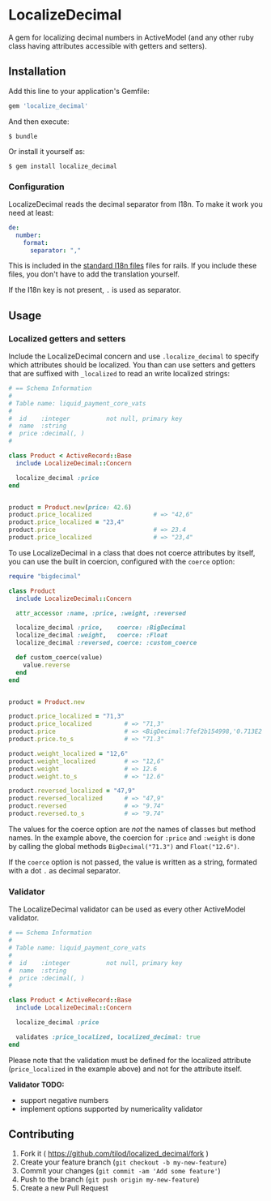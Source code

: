 # LocalizeDecimal

A gem for localizing decimal numbers in ActiveModel (and any other ruby class
having attributes accessible with getters and setters).


## Installation

Add this line to your application's Gemfile:

```ruby
gem 'localize_decimal'
```

And then execute:

    $ bundle

Or install it yourself as:

    $ gem install localize_decimal


### Configuration

LocalizeDecimal reads the decimal separator from I18n. To make it work you need
at least:

```yml
de:
  number:
    format:
      separator: ","
```

This is included in the
[standard I18n files](https://github.com/svenfuchs/rails-i18n) files for rails.
If you include these files, you don't have to add the translation yourself.

If the I18n key is not present, `.` is used as separator.


## Usage

### Localized getters and setters

Include the LocalizeDecimal concern and use `.localize_decimal` to specify
which attributes should be localized. You than can use setters and getters
that are suffixed with `_localized` to read an write localized strings:

```ruby
# == Schema Information
#
# Table name: liquid_payment_core_vats
#
#  id    :integer          not null, primary key
#  name  :string
#  price :decimal(, )
#

class Product < ActiveRecord::Base
  include LocalizeDecimal::Concern

  localize_decimal :price
end


product = Product.new(price: 42.6)
product.price_localized                 # => "42,6"
product.price_localized = "23,4"
product.price                           # => 23.4
product.price_localized                 # => "23,4"
```

To use LocalizeDecimal in a class that does not coerce attributes by itself,
you can use the built in coercion, configured with the `coerce` option:

```ruby
require "bigdecimal"

class Product
  include LocalizeDecimal::Concern

  attr_accessor :name, :price, :weight, :reversed

  localize_decimal :price,    coerce: :BigDecimal
  localize_decimal :weight,   coerce: :Float
  localize_decimal :reversed, coerce: :custom_coerce

  def custom_coerce(value)
    value.reverse
  end
end


product = Product.new

product.price_localized = "71,3"
product.price_localized         # => "71,3"
product.price                   # => <BigDecimal:7fef2b154998,'0.713E2',18(18)>
product.price.to_s              # => "71.3"

product.weight_localized = "12,6"
product.weight_localized        # => "12,6"
product.weight                  # => 12.6
product.weight.to_s             # => "12.6"

product.reversed_localized = "47,9"
product.reversed_localized      # => "47,9"
product.reversed                # => "9.74"
product.reversed.to_s           # => "9.74"
```

The values for the coerce option are _not_ the names of classes but method
names. In the example above, the coercion for `:price` and `:weight` is done by
calling the global methods `BigDecimal("71.3")` and `Float("12.6")`.

If the `coerce` option is not passed, the value is written as a string, formated
with a dot `.` as decimal separator.


### Validator

The LocalizeDecimal validator can be used as every other ActiveModel
validator.

```ruby
# == Schema Information
#
# Table name: liquid_payment_core_vats
#
#  id    :integer          not null, primary key
#  name  :string
#  price :decimal(, )
#

class Product < ActiveRecord::Base
  include LocalizeDecimal::Concern

  localize_decimal :price

  validates :price_localized, localized_decimal: true
end
```

Please note that the validation must be defined for the localized attribute
(`price_localized` in the example above) and not for the attribute itself.


__Validator TODO:__

  - support negative numbers
  - implement options supported by numericality validator


## Contributing

1. Fork it ( https://github.com/tilod/localized_decimal/fork )
2. Create your feature branch (`git checkout -b my-new-feature`)
3. Commit your changes (`git commit -am 'Add some feature'`)
4. Push to the branch (`git push origin my-new-feature`)
5. Create a new Pull Request
